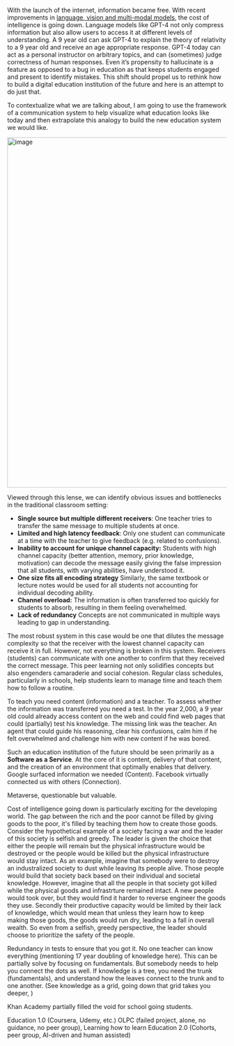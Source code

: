 With the launch of the internet, information became free. With recent improvements in [language, vision and multi-modal models](https://openai.com/research/overview), the cost of intelligence is going down. 
Language models like GPT-4 not only compress information but also allow users to access it at different levels of understanding. 
A 9 year old can ask GPT-4 to explain the theory of relativity to a 9 year old and receive an age appropriate response. 
GPT-4 today can act as a personal instructor on arbitrary topics, and can (sometimes) judge correctness of human responses. 
Even it’s propensity to hallucinate is a feature as opposed to a bug in education as that keeps students engaged and present 
to identify mistakes. This shift should propel us to rethink how to build a digital education institution of the future 
and here is an attempt to do just that. 

To contextualize what we are talking about, I am going to use the framework of a communication system to help visualize what education looks like today and then extrapolate this analogy to build the new education system we would like. 

<img width="802" alt="image" src="https://github.com/samee99/samee99.github.io/assets/53830393/f9b2256c-f77b-42cc-9ca9-14e3342033f6">

Viewed through this lense, we can identify obvious issues and bottlenecks in the traditional classroom setting: 

* **Single source but multiple different receivers**: One teacher tries to transfer the same message to multiple students at once.   
* **Limited and high latency feedback**: Only one student can communicate at a time with the teacher to give feedback (e.g. related to confusions). 
* **Inability to account for unique channel capacity:** Students with high channel capacity (better attention, memory, prior knowledge, motivation) can decode the message easily giving the false impression that all students, with varying abilities, have understood it. 
* **One size fits all encoding strategy** Similarly, the same textbook or lecture notes would be used for all students not accounting for individual decoding ability. 
* **Channel overload:** The information is often transferred too quickly for students to absorb, resulting in them feeling overwhelmed.  
* **Lack of redundancy** Concepts are not communicated in multiple ways leading to gap in understanding. 

The most robust system in this case would be one that dilutes the message complexity so that the receiver with the lowest channel capacity can receive it in full. However, not everything is broken in this system. Receivers (students) can communicate with one another to confirm that they received the correct message. This peer learning not only solidifies concepts but also engenders camaraderie and social cohesion. Regular class schedules, particularly in schools, help students learn to manage time and teach them how to follow a routine. 



To teach you need content (information) and a teacher. To assess whether the information was transferred you need a test. 
In the year 2,000, a 9 year old could already access content on the web and 
could find web pages that could (partially) test his knowledge. 
The missing link was the teacher. 
An agent that could guide his reasoning, clear his confusions, calm him if he felt overwhelmed and challenge him 
with new content if he was bored.

Such an education institution of the future should be seen primarily as a **Software as a Service**. At the core of it is content, delivery of that content, and the creation of an environment that optimally enables that delivery. Google surfaced information we needed (Content). Facebook virtually connected us with others (Connection). 

Metaverse, questionable but valuable. 

Cost of intelligence going down is particularly exciting for the developing world. The gap between the rich and the poor cannot be filled by giving goods to the poor, it's filled by teaching them how to create those goods. Consider the hypothetical example of a society facing a war and the leader of this society is selfish and greedy. The leader is given the choice that either the people will remain but the physical infrastructure would be destroyed or the people would be killed but the physical infrastructure would stay intact. As an example, imagine that somebody were to destroy an industralized society to dust while leaving its people alive. Those people would build that society back based on their individual and societal knowledge. However, imagine that all the people in that society got killed while the physical goods and infrastrture remained intact. A new people would took over, but they would find it harder to reverse engineer the goods they use. Secondly their productive capacity would be limited by their lack of knowledge, which would mean that unless they learn how to keep making those goods, the goods would run dry, leading to a fall in overall wealth. So even from a selfish, greedy perspective, the leader should choose to prioritize the safety of the people. 

Redundancy in tests to ensure that you got it. 
No one teacher can know everything (mentioning 17 year doubling of knowledge here). 
This can be partially solve by focusing on fundamentals. 
But somebody needs to help you connect the dots as well. 
If knowledge is a tree, you need the trunk (fundamentals), 
and understand how the leaves connect to the trunk and to one another. 
(See knowledge as a grid, going down that grid takes you deeper, ) 

Khan Academy partially filled the void for school going students. 

Education 1.0 (Coursera, Udemy, etc.)
OLPC (failed project, alone, no guidance, no peer group), 
Learning how to learn
Education 2.0 (Cohorts, peer group, AI-driven and human assisted)


